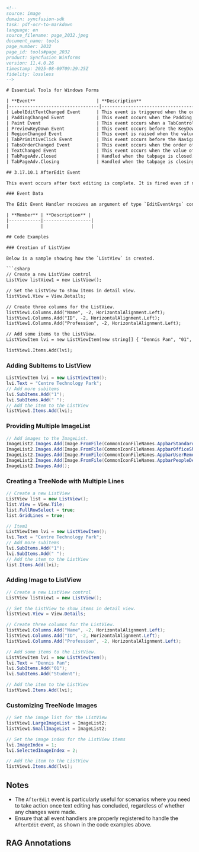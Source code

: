 ```html
<!-- 
source: image
domain: syncfusion-sdk
task: pdf-ocr-to-markdown
language: en
source_filename: page_2032.jpeg
document_name: tools
page_number: 2032
page_id: tools#page_2032
product: Syncfusion Winforms
version: 11.4.0.26
timestamp: 2025-08-09T09:29:25Z
fidelity: lossless
-->

# Essential Tools for Windows Forms

| **Event**                       | **Description**                                                                 |
|----------------------------------|---------------------------------------------------------------------------------|
| LabelEditTextChanged Event      | This event is triggered when the original text of the tab is changed.           |
| PaddingChanged Event            | This event occurs when the Padding property is changed in the TabControlAdv.      |
| Paint Event                     | This event occurs when a TabControlAdv needs re-painting.                          |
| PreviewKeyDown Event            | This event occurs before the KeyDown event when a key is pressed, while focus is on the TabControlAdv. |
| RegionChanged Event             | This event is raised when the value of the Region property is changed in the TabControlAdv. |
| TabPrimitiveClick Event         | This event occurs before the NavigationButton click.                              |
| TabsOrderChanged Event          | This event occurs when the order of the tabs is changed in the TabControlAdv.      |
| TextChanged Event               | This event occurs when the value of the Text property is changed in the TabControlAdv. |
| TabPageAdv.Closed               | Handled when the tabpage is closed.                                                |
| TabPageAdv.Closing              | Handled when the tabpage is closing.                                                |

## 3.17.10.1 AfterEdit Event

This event occurs after text editing is complete. It is fired even if no changes are made.

### Event Data

The Edit Event Handler receives an argument of type `EditEventArgs` containing data related to this event. The following `EditEventArgs` property provides information specific to this event.

| **Member** | **Description** |
|------------|------------------|
|            |                  |

## Code Examples

### Creation of ListView

Below is a sample showing how the `ListView` is created.

```csharp
// Create a new ListView control
ListView listView1 = new ListView();

// Set the ListView to show items in detail view.
listView1.View = View.Details;

// Create three columns for the ListView.
listView1.Columns.Add("Name", -2, HorizontalAlignment.Left);
listView1.Columns.Add("ID", -2, HorizontalAlignment.Left);
listView1.Columns.Add("Profession", -2, HorizontalAlignment.Left);

// Add some items to the ListView.
ListViewItem lvi = new ListViewItem(new string[] { "Dennis Pan", "01", "Student" });

listView1.Items.Add(lvi);
```

### Adding SubItems to ListView

```csharp
ListViewItem lvi = new ListViewItem();
lvi.Text = "Centre Technology Park";
// Add more subitems
lvi.SubItems.Add("1");
lvi.SubItems.Add(" ");
// Add the item to the ListView
listView1.Items.Add(lvi);
```

### Providing Multiple ImageList

```csharp
// Add images to the ImageList.
ImageList2.Images.Add(Image.FromFile(CommonIconFileNames.AppbarStandardEdit4016));
ImageList2.Images.Add(Image.FromFile(CommonIconFileNames.AppbarOfficeShare4016));
ImageList2.Images.Add(Image.FromFile(CommonIconFileNames.AppbarUserRemove4016));
ImageList2.Images.Add(Image.FromFile(CommonIconFileNames.AppbarPeopleDefinition4016));
ImageList2.Images.Add();
```

### Creating a TreeNode with Multiple Lines

```csharp
// Create a new ListView
ListView list = new ListView();
list.View = View.Tile;
list.FullRowSelect = true;
list.GridLines = true;

// Item1
ListViewItem lvi = new ListViewItem();
lvi.Text = "Centre Technology Park";
// Add more subitems
lvi.SubItems.Add("1");
lvi.SubItems.Add(" ");
// Add the item to the ListView
list.Items.Add(lvi);
```

### Adding Image to ListView

```csharp
// Create a new ListView control
ListView listView1 = new ListView();

// Set the ListView to show items in detail view.
listView1.View = View.Details;

// Create three columns for the ListView.
listView1.Columns.Add("Name", -2, HorizontalAlignment.Left);
listView1.Columns.Add("ID", -2, HorizontalAlignment.Left);
listView1.Columns.Add("Profession", -2, HorizontalAlignment.Left);

// Add some items to the ListView.
ListViewItem lvi = new ListViewItem();
lvi.Text = "Dennis Pan";
lvi.SubItems.Add("01");
lvi.SubItems.Add("Student");

// Add the item to the ListView
listView1.Items.Add(lvi);
```

### Customizing TreeNode Images

```csharp
// Set the image list for the ListView
listView1.LargeImageList = ImageList2;
listView1.SmallImageList = ImageList2;

// Set the image index for the ListView items
lvi.ImageIndex = 1;
lvi.SelectedImageIndex = 2;

// Add the item to the ListView
listView1.Items.Add(lvi);
```

## Notes

- The `AfterEdit` event is particularly useful for scenarios where you need to take action once text editing has concluded, regardless of whether any changes were made.
- Ensure that all event handlers are properly registered to handle the `AfterEdit` event, as shown in the code examples above.

## RAG Annotations

<!-- tags: WinForms, ListView, TreeView, Events, Custom Controls, Version: 11.4.0.26 -->
```